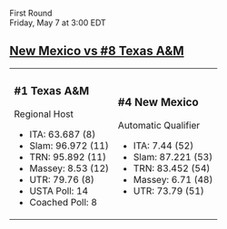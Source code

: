 First Round  
Friday, May 7 at 3:00 EDT
## [New Mexico vs #8 Texas A&M](https://www.ncaa.com/game/5833377) 

<table><tr><td>  

### #1 Texas A&M  

Regional Host  
- ITA: 63.687 (8)  
- Slam: 96.972 (11)  
- TRN: 95.892 (11)  
- Massey: 8.53 (12)  
- UTR: 79.76 (8)  
- USTA Poll: 14  
- Coached Poll: 8  

</td><td>  

### #4 New Mexico  

Automatic Qualifier  
- ITA: 7.44 (52)  
- Slam: 87.221 (53)  
- TRN: 83.452 (54)  
- Massey: 6.71 (48)  
- UTR: 73.79 (51)  

</td></tr></table>  